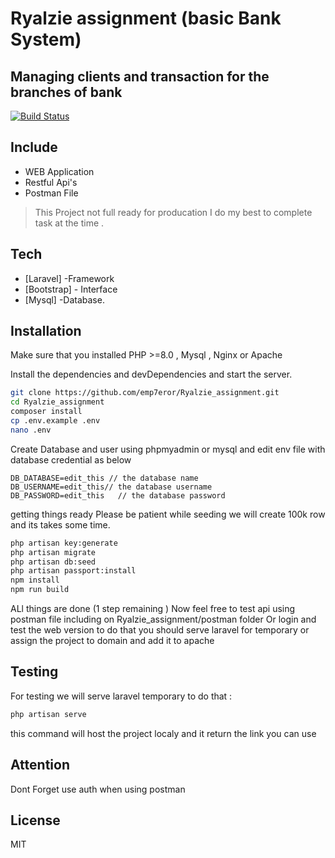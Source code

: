 # Ryalzie assignment (basic Bank System)
## Managing clients and transaction for the branches of bank 


[![Build Status](https://travis-ci.org/joemccann/dillinger.svg?branch=master)](https://travis-ci.org/joemccann/dillinger)


## Include

- WEB Application
- Restful Api's 
- Postman File


> This Project not full ready for producation
>  I do my best to complete task at the time .



## Tech

- [Laravel] -Framework
- [Bootstrap] - Interface
- [Mysql] -Database.



## Installation

Make sure that you installed PHP >=8.0 , Mysql , Nginx or Apache 

Install the dependencies and devDependencies and start the server.

```sh
git clone https://github.com/emp7eror/Ryalzie_assignment.git
cd Ryalzie_assignment
composer install
cp .env.example .env
nano .env
```
Create Database and user using phpmyadmin or mysql and edit env file with database credential as below 

```env
DB_DATABASE=edit_this // the database name
DB_USERNAME=edit_this// the database username
DB_PASSWORD=edit_this   // the database password
```
getting things ready Please be patient while seeding we will create 100k row and its takes some time.

```sh
php artisan key:generate
php artisan migrate
php artisan db:seed
php artisan passport:install
npm install
npm run build
```

ALl things are done (1 step remaining )
Now feel free to test api using postman file including on Ryalzie_assignment/postman folder
Or login and test the web version
to do that you should serve laravel for temporary or assign the project to domain and add it to apache
## Testing 

For testing we will serve laravel temporary to do that :

```sh
php artisan serve
```

this command will host the project localy and it return the link you can use


## Attention  
Dont Forget use auth when using postman

## License

MIT

